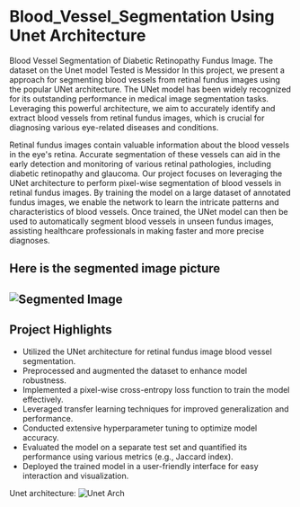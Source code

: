 # Blood_Vessel_Segmentation Using Unet Architecture
Blood Vessel Segmentation of Diabetic Retinopathy Fundus Image. The dataset on the Unet model Tested is Messidor
In this project, we present a approach for segmenting blood vessels from retinal fundus images using the popular UNet architecture. The UNet model has been widely recognized for its outstanding performance in medical image segmentation tasks. Leveraging this powerful architecture, we aim to accurately identify and extract blood vessels from retinal fundus images, which is crucial for diagnosing various eye-related diseases and conditions.  

Retinal fundus images contain valuable information about the blood vessels in the eye's retina. Accurate segmentation of these vessels can aid in the early detection and monitoring of various retinal pathologies, including diabetic retinopathy and glaucoma.
Our project focuses on leveraging the UNet architecture to perform pixel-wise segmentation of blood vessels in retinal fundus images. By training the model on a large dataset of annotated fundus images, we enable the network to learn the intricate patterns and characteristics of blood vessels. Once trained, the UNet model can then be used to automatically segment blood vessels in unseen fundus images, assisting healthcare professionals in making faster and more precise diagnoses.
<h2>Here is the segmented image picture<h2>

<img src="https://user-images.githubusercontent.com/68460013/236637428-01478ca1-333d-4a13-8322-15e3e1c06dd0.png" alt="Segmented Image">

<h2>Project Highlights</h2>
<ul>
  <li>Utilized the UNet architecture for retinal fundus image blood vessel segmentation.</li>
  <li>Preprocessed and augmented the dataset to enhance model robustness.</li>
  <li>Implemented a pixel-wise cross-entropy loss function to train the model effectively.</li>
  <li>Leveraged transfer learning techniques for improved generalization and performance.</li>
  <li>Conducted extensive hyperparameter tuning to optimize model accuracy.</li>
  <li>Evaluated the model on a separate test set and quantified its performance using various metrics (e.g., Jaccard index).</li>
  <li>Deployed the trained model in a user-friendly interface for easy interaction and visualization.</li>
</ul>

Unet architecture:
<img src= "https://www.mdpi.com/machines/machines-10-00327/article_deploy/html/images/machines-10-00327-g001.png" alt= "Unet Arch">



